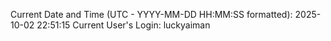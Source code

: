 Current Date and Time (UTC - YYYY-MM-DD HH:MM:SS formatted): 2025-10-02 22:51:15
Current User's Login: luckyaiman
